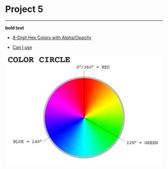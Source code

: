 # Project 5
---

**bold text**

- [8-Digit Hex Colors with Alpha/Opacity](https://codepen.io/behshad/pen/gOBrWrO)

- [Can I use](https://caniuse.com/)

![Color Wheel](./color-wheel.jpg)